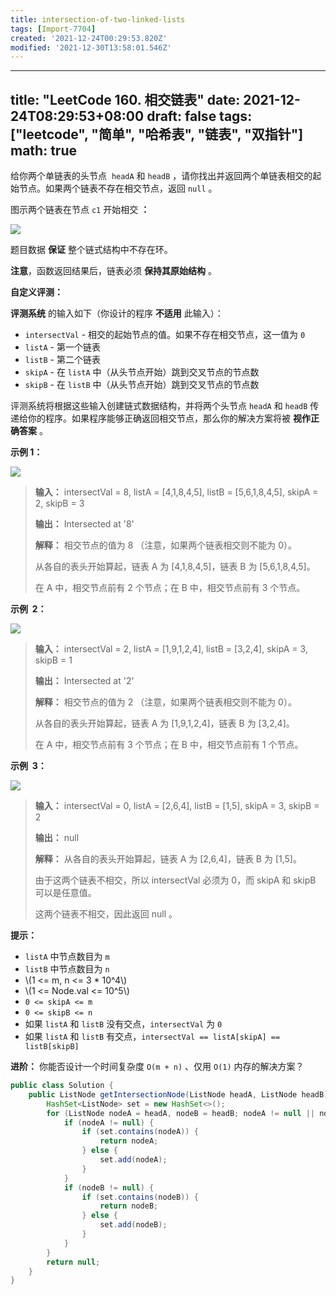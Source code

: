 ```yaml
---
title: intersection-of-two-linked-lists
tags: [Import-7704]
created: '2021-12-24T00:29:53.820Z'
modified: '2021-12-30T13:58:01.546Z'
---
```


---
title: "LeetCode 160. 相交链表"
date: 2021-12-24T08:29:53+08:00
draft: false
tags: ["leetcode", "简单", "哈希表", "链表", "双指针"]
math: true
---

给你两个单链表的头节点  `headA` 和 `headB` ，请你找出并返回两个单链表相交的起始节点。如果两个链表不存在相交节点，返回 `null` 。

图示两个链表在节点 `c1` 开始相交 **：**

![](https://tategotoazarasi.github.io/images/160_statement.png)

题目数据 **保证** 整个链式结构中不存在环。

<!--more-->

**注意**，函数返回结果后，链表必须 **保持其原始结构** 。

**自定义评测：**

**评测系统** 的输入如下（你设计的程序 **不适用** 此输入）：

- `intersectVal` - 相交的起始节点的值。如果不存在相交节点，这一值为 `0`
- `listA` - 第一个链表
- `listB` - 第二个链表
- `skipA` - 在 `listA` 中（从头节点开始）跳到交叉节点的节点数
- `skipB` - 在 `listB` 中（从头节点开始）跳到交叉节点的节点数

评测系统将根据这些输入创建链式数据结构，并将两个头节点 `headA` 和 `headB` 传递给你的程序。如果程序能够正确返回相交节点，那么你的解决方案将被 **视作正确答案** 。

**示例 1：**

![](https://tategotoazarasi.github.io/images/160_example_1_1.png)

> **输入：** intersectVal = 8, listA = [4,1,8,4,5], listB = [5,6,1,8,4,5], skipA = 2, skipB = 3
>
> **输出：** Intersected at '8'
>
> **解释：** 相交节点的值为 8 （注意，如果两个链表相交则不能为 0）。
>
> 从各自的表头开始算起，链表 A 为 [4,1,8,4,5]，链表 B 为 [5,6,1,8,4,5]。
>
> 在 A 中，相交节点前有 2 个节点；在 B 中，相交节点前有 3 个节点。

**示例  2：**

![](https://tategotoazarasi.github.io/images/160_example_2.png)

> **输入：** intersectVal = 2, listA = [1,9,1,2,4], listB = [3,2,4], skipA = 3, skipB = 1
>
> **输出：** Intersected at '2'
>
> **解释：** 相交节点的值为 2 （注意，如果两个链表相交则不能为 0）。
>
> 从各自的表头开始算起，链表 A 为 [1,9,1,2,4]，链表 B 为 [3,2,4]。
>
> 在 A 中，相交节点前有 3 个节点；在 B 中，相交节点前有 1 个节点。

**示例  3：**

![](https://tategotoazarasi.github.io/images/160_example_3.png)

> **输入：** intersectVal = 0, listA = [2,6,4], listB = [1,5], skipA = 3, skipB = 2
>
> **输出：** null
>
> **解释：** 从各自的表头开始算起，链表 A 为 [2,6,4]，链表 B 为 [1,5]。
>
> 由于这两个链表不相交，所以 intersectVal 必须为 0，而 skipA 和 skipB 可以是任意值。
>
> 这两个链表不相交，因此返回 null 。

**提示：**

- `listA` 中节点数目为 `m`
- `listB` 中节点数目为 `n`
- \\(1 <= m, n <= 3 \* 10^4\\)
- \\(1 <= Node.val <= 10^5\\)
- `0 <= skipA <= m`
- `0 <= skipB <= n`
- 如果 `listA` 和 `listB` 没有交点，`intersectVal` 为 `0`
- 如果 `listA` 和 `listB` 有交点，`intersectVal == listA[skipA] == listB[skipB]`

**进阶：** 你能否设计一个时间复杂度 `O(m + n)` 、仅用 `O(1)` 内存的解决方案？

```java
public class Solution {
    public ListNode getIntersectionNode(ListNode headA, ListNode headB) {
        HashSet<ListNode> set = new HashSet<>();
        for (ListNode nodeA = headA, nodeB = headB; nodeA != null || nodeB != null; nodeA = nodeA == null ? null : nodeA.next, nodeB = nodeB == null ? null : nodeB.next) {
            if (nodeA != null) {
                if (set.contains(nodeA)) {
                    return nodeA;
                } else {
                    set.add(nodeA);
                }
            }
            if (nodeB != null) {
                if (set.contains(nodeB)) {
                    return nodeB;
                } else {
                    set.add(nodeB);
                }
            }
        }
        return null;
    }
}
```
